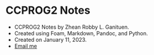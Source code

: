# CCPROG2 Notes

* CCPROG2 Notes by Zhean Robby L. Ganituen.
* Created using Foam, Markdown, Pandoc, and Python.
* Created on January 11, 2023.
* [Email me](mailto:zhean_robby_ganituen@dlsu.edu.ph)
